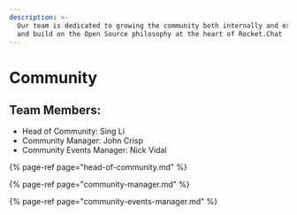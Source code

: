 ```yaml
---
description: >-
  Our team is dedicated to growing the community both internally and externally
  and build on the Open Source philosophy at the heart of Rocket.Chat
---
```


# Community

## Team Members:

* Head of Community: Sing Li
* Community Manager: John Crisp
* Community Events Manager: Nick Vidal

{% page-ref page="head-of-community.md" %}

{% page-ref page="community-manager.md" %}

{% page-ref page="community-events-manager.md" %}



